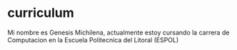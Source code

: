 # curriculum
Mi nombre es Genesis Michilena, actualmente estoy cursando la carrera de Computacion en la Escuela Politecnica del Litoral (ESPOL)
